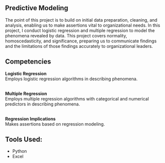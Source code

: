 ## Predictive Modeling 
The point of this project is to build on initial data preparation, cleaning, and analysis, enabling us to make assertions vital to organizational needs. In this project, I conduct logistic regression and multiple regression to model the phenomena revealed by data. This project covers normality, homoscedasticity, and significance, preparing us to communicate findings and the limitations of those findings accurately to organizational leaders.

## Competencies 
**Logistic Regression**<br>
Employs logistic regression algorithms in describing phenomena.<br>

<br>**Multiple Regression**<br>
Employs multiple regression algorithms with categorical and numerical predictors in describing phenomena.

<br>**Regression Implications**<br>
Makes assertions based on regression modeling.<br>

## Tools Used: 
- Python
- Excel
